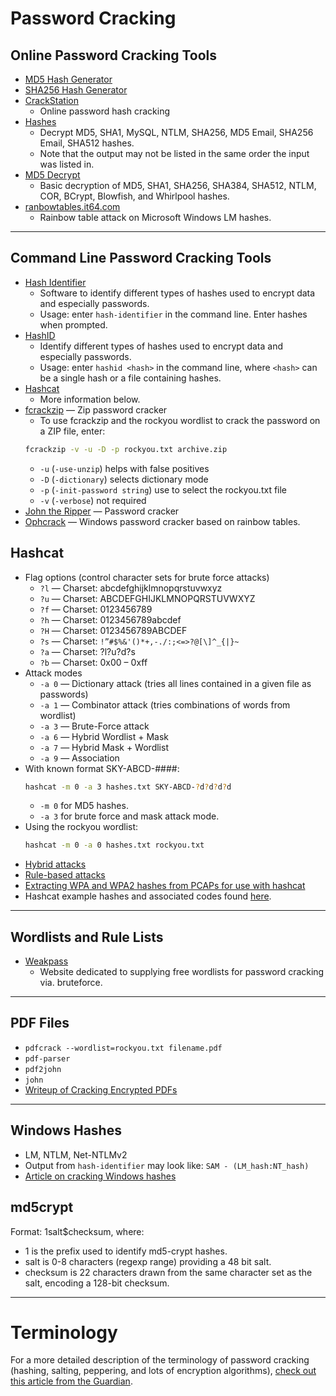 # Password Cracking

## Online Password Cracking Tools
- [MD5 Hash Generator](https://www.md5hashgenerator.com/)
- [SHA256 Hash Generator](https://emn178.github.io/online-tools/sha256.html)
- [CrackStation](https://crackstation.net/) 
  - Online password hash cracking
- [Hashes](https://hashes.com/en/decrypt/hash) 
  - Decrypt MD5, SHA1, MySQL, NTLM, SHA256, MD5 Email, SHA256 Email, SHA512 hashes.
  - Note that the output may not be listed in the same order the input was listed in.
- [MD5 Decrypt](https://md5decrypt.net/en/)
  - Basic decryption of MD5, SHA1, SHA256, SHA384, SHA512, NTLM, COR, BCrypt, Blowfish, and Whirlpool hashes.
- [ranbowtables.it64.com](http://rainbowtables.it64.com/)
  - Rainbow table attack on Microsoft Windows LM hashes. 
  
---

## Command Line Password Cracking Tools
- [Hash Identifier](https://www.kali.org/tools/hash-identifier/)
  - Software to identify different types of hashes used to encrypt data and especially passwords. 
  - Usage: enter `hash-identifier` in the command line. Enter hashes when prompted.
- [HashID](https://www.kali.org/tools/hashid/)
  - Identify different types of hashes used to encrypt data and especially passwords.
  - Usage: enter `hashid <hash>` in the command line, where `<hash>` can be a single hash or a file containing hashes.
- [Hashcat](https://hashcat.net/wiki/)
  - More information below.
- [fcrackzip](https://www.kali.org/tools/fcrackzip/) — Zip password cracker
  - To use fcrackzip and the rockyou wordlist to crack the password on a ZIP file, enter: 
  ```bash
  fcrackzip -v -u -D -p rockyou.txt archive.zip
  ```
    - `-u` (`-use-unzip`) helps with false positives
    - `-D` (`-dictionary`) selects dictionary mode
    - `-p` (`-init-password string`) use to select the rockyou.txt file
    - `-v` (`-verbose`) not required
- [John the Ripper](https://www.openwall.com/john/) — Password cracker
- [Ophcrack](https://ophcrack.sourceforge.io/) — Windows password cracker based on rainbow tables.
  

## Hashcat
- Flag options (control character sets for brute force attacks)
  - `?l` — Charset: abcdefghijklmnopqrstuvwxyz
  - `?u` — Charset: ABCDEFGHIJKLMNOPQRSTUVWXYZ
  - `?f` — Charset: 0123456789
  - `?h` — Charset: 0123456789abcdef
  - `?H` — Charset: 0123456789ABCDEF
  - `?s` — Charset: `!”#$%&'()*+,-./:;<=>?@[\]^_{|}~`
  - `?a` — Charset: ?l?u?d?s
  - `?b` — Charset: 0x00 – 0xff
- Attack modes
  - `-a 0` — Dictionary attack (tries all lines contained in a given file as passwords)
  - `-a 1` — Combinator attack (tries combinations of words from wordlist)
  - `-a 3` — Brute-Force attack 
  - `-a 6` — Hybrid Wordlist + Mask
  - `-a 7` — Hybrid Mask + Wordlist
  - `-a 9` — Association 
- With known format SKY-ABCD-####:
  ```bash
  hashcat -m 0 -a 3 hashes.txt SKY-ABCD-?d?d?d?d
  ```
  - `-m 0` for MD5 hashes.
  - `-a 3` for brute force and mask attack mode.
- Using the rockyou wordlist:
  ```bash
  hashcat -m 0 -a 0 hashes.txt rockyou.txt
  ```
- [Hybrid attacks](https://hashcat.net/wiki/doku.php?id=hybrid_attack)
- [Rule-based attacks](https://hashcat.net/wiki/doku.php?id=rule_based_attack)
- [Extracting WPA and WPA2 hashes from PCAPs for use with hashcat](https://hashcat.net/wiki/doku.php?id=hccapx)
- Hashcat example hashes and associated codes found [here](https://hashcat.net/wiki/doku.php?id=example_hashes).

---

## Wordlists and Rule Lists
- [Weakpass](https://weakpass.com/wordlist)
  - Website dedicated to supplying free wordlists for password cracking via. bruteforce. 

---

## PDF Files
- `pdfcrack --wordlist=rockyou.txt filename.pdf`
- `pdf-parser`
- `pdf2john`
- `john`
- [Writeup of Cracking Encrypted PDFs](https://blog.didierstevens.com/2017/12/26/cracking-encrypted-pdfs-part-1/)

---

## Windows Hashes 
  - LM, NTLM, Net-NTLMv2
  - Output from `hash-identifier` may look like: `SAM - (LM_hash:NT_hash)`
  - [Article on cracking Windows hashes](https://medium.com/@petergombos/lm-ntlm-net-ntlmv2-oh-my-a9b235c58ed4)


## md5crypt
Format: $1$salt$checksum, where:
- $1$ is the prefix used to identify md5-crypt hashes. 
- salt is 0-8 characters (regexp range) providing a 48 bit salt. 
- checksum is 22 characters drawn from the same character set as the salt, encoding a 128-bit checksum.


---

# Terminology

For a more detailed description of the terminology of password cracking (hashing, salting, peppering, and lots of encryption algorithms), [check out this article from the Guardian](https://www.theguardian.com/technology/2016/dec/15/passwords-hacking-hashing-salting-sha-2).
